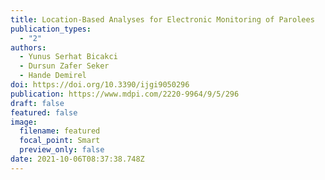 ```yaml
---
title: Location-Based Analyses for Electronic Monitoring of Parolees
publication_types:
  - "2"
authors:
  - Yunus Serhat Bicakci
  - Dursun Zafer Seker
  - Hande Demirel
doi: https://doi.org/10.3390/ijgi9050296
publication: https://www.mdpi.com/2220-9964/9/5/296
draft: false
featured: false
image:
  filename: featured
  focal_point: Smart
  preview_only: false
date: 2021-10-06T08:37:38.748Z
---
```

